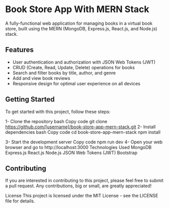 # Book Store App With MERN Stack
A fully-functional web application for managing books in a virtual book store, built using the MERN (MongoDB, Express.js, React.js, and Node.js) stack.

## Features
- User authentication and authorization with JSON Web Tokens (JWT)
- CRUD (Create, Read, Update, Delete) operations for books
- Search and filter books by title, author, and genre
- Add and view book reviews
- Responsive design for optimal user experience on all devices

## Getting Started
To get started with this project, follow these steps:

1- Clone the repository
bash
Copy code
git clone https://github.com/[username]/book-store-app-mern-stack.git
2- Install dependencies
bash
Copy code
cd book-store-app-mern-stack
npm install

3- Start the development server
Copy code
npm run dev
4- Open your web browser and go to http://localhost:3000
Technologies Used
MongoDB
Express.js
React.js
Node.js
JSON Web Tokens (JWT)
Bootstrap
## Contributing
If you are interested in contributing to this project, please feel free to submit a pull request. Any contributions, big or small, are greatly appreciated!

License
This project is licensed under the MIT License - see the LICENSE file for details.
